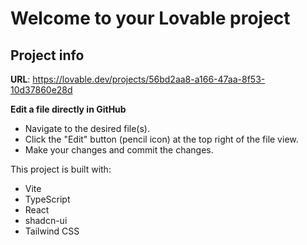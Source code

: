 # Welcome to your Lovable project

## Project info

**URL**: https://lovable.dev/projects/56bd2aa8-a166-47aa-8f53-10d37860e28d

**Edit a file directly in GitHub**

- Navigate to the desired file(s).
- Click the "Edit" button (pencil icon) at the top right of the file view.
- Make your changes and commit the changes.

This project is built with:

- Vite
- TypeScript
- React
- shadcn-ui
- Tailwind CSS
